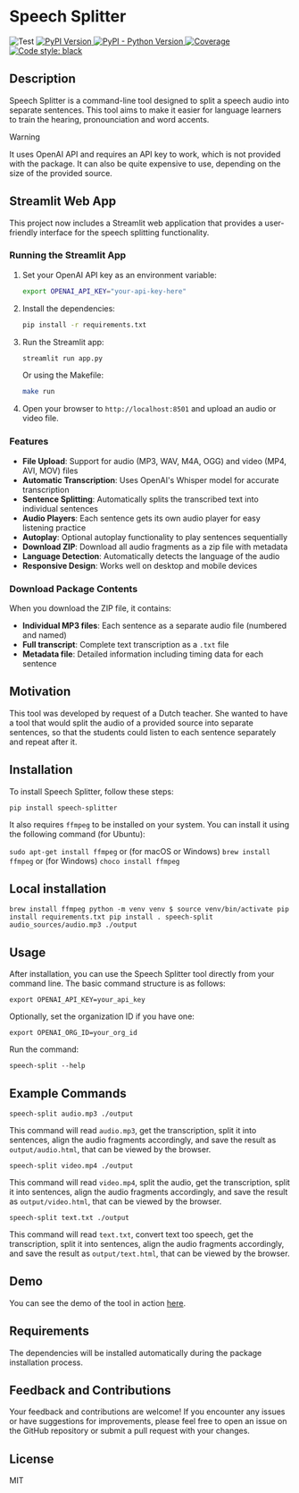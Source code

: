 # Speech Splitter

![Test](https://github.com/bubenkoff/speech-splitter/actions/workflows/test.yml/badge.svg)
[![PyPI Version](https://img.shields.io/pypi/v/speech-splitter.svg)
](https://pypi.python.org/pypi/speech-splitter)
[![PyPI - Python Version](https://img.shields.io/pypi/pyversions/speech-splitter)
](https://pypi.python.org/pypi/speech-splitter)
[![Coverage](https://img.shields.io/coveralls/bubenkoff/speech-splitter/main.svg)
](https://coveralls.io/r/bubenkoff/speech-splitter)
[![Code style: black](https://img.shields.io/badge/code%20style-black-000000.svg)](https://github.com/psf/black)

## Description
Speech Splitter is a command-line tool designed to split a speech audio into separate sentences. This tool aims to make it easier for language learners to train the hearing, pronounciation and word accents.

> [!WARNING]
> It uses OpenAI API and requires an API key to work, which is not provided with the package. It can also be quite expensive to use, depending on the size of the provided source.

## Streamlit Web App
This project now includes a Streamlit web application that provides a user-friendly interface for the speech splitting functionality.

### Running the Streamlit App
1. Set your OpenAI API key as an environment variable:
   ```bash
   export OPENAI_API_KEY="your-api-key-here"
   ```

2. Install the dependencies:
   ```bash
   pip install -r requirements.txt
   ```

3. Run the Streamlit app:
   ```bash
   streamlit run app.py
   ```
   Or using the Makefile:
   ```bash
   make run
   ```

4. Open your browser to `http://localhost:8501` and upload an audio or video file.

### Features
- **File Upload**: Support for audio (MP3, WAV, M4A, OGG) and video (MP4, AVI, MOV) files
- **Automatic Transcription**: Uses OpenAI's Whisper model for accurate transcription
- **Sentence Splitting**: Automatically splits the transcribed text into individual sentences
- **Audio Players**: Each sentence gets its own audio player for easy listening practice
- **Autoplay**: Optional autoplay functionality to play sentences sequentially
- **Download ZIP**: Download all audio fragments as a zip file with metadata
- **Language Detection**: Automatically detects the language of the audio
- **Responsive Design**: Works well on desktop and mobile devices

### Download Package Contents
When you download the ZIP file, it contains:
- **Individual MP3 files**: Each sentence as a separate audio file (numbered and named)
- **Full transcript**: Complete text transcription as a `.txt` file
- **Metadata file**: Detailed information including timing data for each sentence

## Motivation
This tool was developed by request of a Dutch teacher. She wanted to have a tool that would split the audio of a provided source into separate sentences, so that the students could listen to each sentence separately and repeat after it.

## Installation
To install Speech Splitter, follow these steps:

``
pip install speech-splitter
``

It also requires `ffmpeg` to be installed on your system. You can install it using the following command (for Ubuntu):

``
sudo apt-get install ffmpeg
``
or (for macOS or Windows)
``
brew install ffmpeg
``
or (for Windows)
``
choco install ffmpeg
``

## Local installation
``
brew install ffmpeg
python -m venv venv
$ source venv/bin/activate
pip install requirements.txt
pip install .
speech-split audio_sources/audio.mp3 ./output
``

## Usage
After installation, you can use the Speech Splitter tool directly from your command line. The basic command structure is as follows:

``
export OPENAI_API_KEY=your_api_key
``

Optionally, set the organization ID if you have one:

``
export OPENAI_ORG_ID=your_org_id
``

Run the command:

``
speech-split --help
``

## Example Commands

``
speech-split audio.mp3 ./output
``

This command will read `audio.mp3`, get the transcription, split it into sentences, align the audio fragments accordingly, and save the result as `output/audio.html`, that can be viewed by the browser.


``
speech-split video.mp4 ./output
``

This command will read `video.mp4`, split the audio, get the transcription, split it into sentences, align the audio fragments accordingly, and save the result as `output/video.html`, that can be viewed by the browser.


``
speech-split text.txt ./output
``

This command will read `text.txt`, convert text too speech, get the transcription, split it into sentences, align the audio fragments accordingly, and save the result as `output/text.html`, that can be viewed by the browser.

## Demo

You can see the demo of the tool in action [here](https://bubenkoff.github.io/speech-splitter.github.io/demo.html).

## Requirements
The dependencies will be installed automatically during the package installation process.

## Feedback and Contributions
Your feedback and contributions are welcome! If you encounter any issues or have suggestions for improvements, please feel free to open an issue on the GitHub repository or submit a pull request with your changes.

## License
MIT
